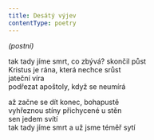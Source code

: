 ```yaml
---
title: Desátý výjev
contentType: poetry
---
```


<section>

_(postní)_

tak tady jíme smrt, co zbývá? skončil půst  
Kristus je rána, která nechce srůst  
jateční víra  
podřezat apoštoly, když se neumírá

</section>

<section>

až začne se dít konec, bohapustě  
vyhřeznou stíny přichycené u stěn  
sen jedem svítí  
tak tady jíme smrt a už jsme téměř sytí

</section>

